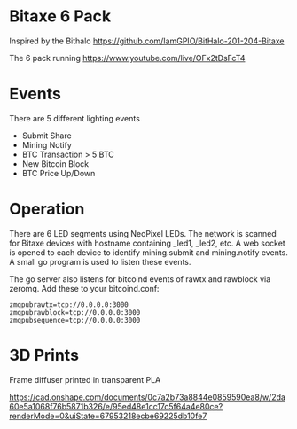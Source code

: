 # Bitaxe 6 Pack

Inspired by the Bithalo https://github.com/IamGPIO/BitHalo-201-204-Bitaxe

The 6 pack running https://www.youtube.com/live/OFx2tDsFcT4

# Events

There are 5 different lighting events

  * Submit Share
  * Mining Notify
  * BTC Transaction > 5 BTC
  * New Bitcoin Block
  * BTC Price Up/Down

# Operation

There are 6 LED segments using NeoPixel LEDs.  The network is scanned for Bitaxe devices with hostname containing _led1, _led2, etc.  A web socket is opened to each device to identify mining.submit and mining.notify events.  A small go program is used to listen these events.

The go server also listens for bitcoind events of rawtx and rawblock via zeromq.  Add these to your bitcoind.conf:

```
zmqpubrawtx=tcp://0.0.0.0:3000
zmqpubrawblock=tcp://0.0.0.0:3000
zmqpubsequence=tcp://0.0.0.0:3000
```

# 3D Prints

Frame diffuser printed in transparent PLA

https://cad.onshape.com/documents/0c7a2b73a8844e0859590ea8/w/2da60e5a1068f76b5871b326/e/95ed48e1cc17c5f64a4e80ce?renderMode=0&uiState=67953218ecbe69225db10fe7

